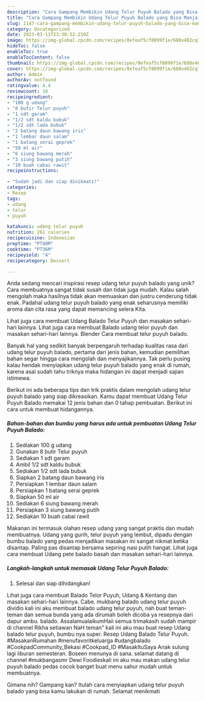 ```yaml
---
description: "Cara Gampang Membikin Udang Telur Puyuh Balado yang Bisa Manjain Lidah"
title: "Cara Gampang Membikin Udang Telur Puyuh Balado yang Bisa Manjain Lidah"
slug: 1147-cara-gampang-membikin-udang-telur-puyuh-balado-yang-bisa-manjain-lidah
category: Uncategorized
date: 2023-03-11T23:38:52.210Z
image: https://img-global.cpcdn.com/recipes/8efeaf5cf8099f1e/680x482cq70/udang-telur-puyuh-balado-foto-resep-utama.jpg
hideToc: false
enableToc: true
enableTocContent: false
thumbnail: https://img-global.cpcdn.com/recipes/8efeaf5cf8099f1e/680x482cq70/udang-telur-puyuh-balado-foto-resep-utama.jpg
cover: https://img-global.cpcdn.com/recipes/8efeaf5cf8099f1e/680x482cq70/udang-telur-puyuh-balado-foto-resep-utama.jpg
author: Admin
authorAv: notfound
ratingvalue: 4.4
reviewcount: 18
recipeingredient:
- "100 g udang"
- "8 butir Telur puyuh"
- "1 sdt garam"
- "1/2 sdt kaldu bubuk"
- "1/2 sdt lada bubuk"
- "2 batang daun bawang iris"
- "1 lembar daun salam"
- "1 batang serai geprek"
- "50 ml air"
- "6 siung bawang merah"
- "3 siung bawang putih"
- "10 buah cabai rawit"
recipeinstructions:

- "Sudah jadi dan siap dinikmati!"
categories:
- Resep
tags:
- udang
- telur
- puyuh

katakunci: udang telur puyuh 
nutrition: 261 calories
recipecuisine: Indonesian
preptime: "PT40M"
cooktime: "PT36M"
recipeyield: "4"
recipecategory: Dessert

---
```





Anda sedang mencari inspirasi resep udang telur puyuh balado yang unik? Cara membuatnya sangat tidak susah dan tidak juga mudah. Kalau salah mengolah maka hasilnya tidak akan memuaskan dan justru cenderung tidak enak. Padahal udang telur puyuh balado yang enak seharusnya memiliki aroma dan cita rasa yang dapat memancing selera Kita.





Lihat juga cara membuat Udang Balado Telur Puyuh dan masakan sehari-hari lainnya. Lihat juga cara membuat Balado udang telor puyuh dan masakan sehari-hari lainnya. Blender Cara membuat telur puyuh balado.

Banyak hal yang sedikit banyak berpengaruh terhadap kualitas rasa dari udang telur puyuh balado, pertama dari jenis bahan, kemudian pemilihan bahan segar hingga cara mengolah dan menyajikannya. Tak perlu pusing kalau hendak menyiapkan udang telur puyuh balado yang enak di rumah, karena asal sudah tahu triknya maka hidangan ini dapat menjadi sajian istimewa.






Berikut ini ada beberapa tips dan trik praktis dalam mengolah udang telur puyuh balado yang siap dikreasikan. Kamu dapat membuat Udang Telur Puyuh Balado memakai 12 jenis bahan dan 0 tahap pembuatan. Berikut ini cara untuk membuat hidangannya.

<!--inarticleads1-->

##### Bahan-bahan dan bumbu yang harus ada untuk pembuatan Udang Telur Puyuh Balado:

1. Sediakan 100 g udang
1. Gunakan 8 butir Telur puyuh
1. Sediakan 1 sdt garam
1. Ambil 1/2 sdt kaldu bubuk
1. Sediakan 1/2 sdt lada bubuk
1. Siapkan 2 batang daun bawang iris
1. Persiapkan 1 lembar daun salam
1. Persiapkan 1 batang serai geprek
1. Siapkan 50 ml air
1. Sediakan 6 siung bawang merah
1. Persiapkan 3 siung bawang putih
1. Sediakan 10 buah cabai rawit


Makanan ini termasuk olahan resep udang yang sangat praktis dan mudah membuatnya. Udang yang gurih, telur puyuh yang lembut, dipadu dengan bumbu balado yang pedas menjadikan masakan ini sangat nikmat ketika disantap. Paling pas disantap bersama sepiring nasi putih hangat. Lihat juga cara membuat Udang pete balado basah dan masakan sehari-hari lainnya. 

<!--inarticleads2-->

##### Langkah-langkah untuk memasak Udang Telur Puyuh Balado:


1. Selesai dan siap dihidangkan!

Lihat juga cara membuat Balado Telor Puyuh, Udang &amp; Kentang dan masakan sehari-hari lainnya. Cabe. mukbang balado udang telur puyuh dividio kali ini aku membuat balado udang telur puyuh, nah buat teman-teman dan semua bunda yang ada dirumah boleh dicoba ya resepnya dari dapur ambu. balado. AssalamualaikumHaii semua trimakasih sudah mampir di channel Rikha setiawan NaH teman&#34; kali ini aku mau buat resep Udang balado telur puyuh, bumbu nya super. Resep Udang Balado Telur Puyuh. #MasakanRumahan #menufavoritkeluarga #udangbalado #CookpadCommunity_Bekasi #Cookpad_ID #MasakItuSaya Anak sulung lagi liburan semesteran. Boseen menunya di sana. selamat datang di channel #mukbangasmr Dewi Foodieskali ini aku mau makan udang telur puyuh balado pedas cocok banget buat menu sahur mudah untuk membuatnya. 

Gimana nih? Gampang kan? Itulah cara menyiapkan udang telur puyuh balado yang bisa kamu lakukan di rumah. Selamat menikmati
